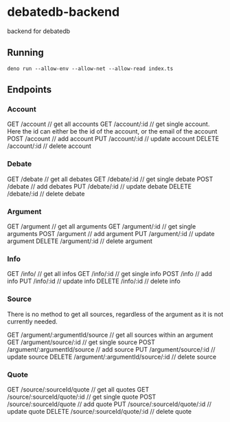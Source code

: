 # debatedb-backend

backend for debatedb

## Running

`deno run --allow-env --allow-net --allow-read index.ts`

## Endpoints

### Account

GET /account // get all accounts
GET /account/:id // get single account. Here the id can either be the id of the account, or the email of the account
POST /account // add account
PUT /account/:id // update account
DELETE /account/:id // delete account

### Debate

GET /debate // get all debates
GET /debate/:id // get single debate
POST /debate // add debates
PUT /debate/:id // update debate
DELETE /debate/:id // delete debate

### Argument

GET /argument // get all arguments
GET /argument/:id // get single arguments
POST /argument // add argument
PUT /argument/:id // update argument
DELETE /argument/:id // delete argument

### Info

GET /info/ // get all infos
GET /info/:id // get single info
POST /info // add info
PUT /info/:id // update info
DELETE /info/:id // delete info

### Source

There is no method to get all sources, regardless of the argument as it is not currently needed.

GET /argument/:argumentId/source // get all sources within an argument
GET /argument/source/:id // get single source
POST /argument/:argumentId/source // add source
PUT /argument/source/:id // update source
DELETE /argument/:argumentId/source/:id // delete source

### Quote

GET /source/:sourceId/quote // get all quotes
GET /source/:sourceId/quote/:id // get single quote
POST /source/:sourceId/quote // add quote
PUT /source/:sourceId/quote/:id // update quote
DELETE /source/:sourceId/quote/:id // delete quote
